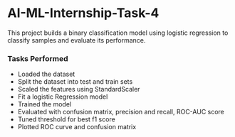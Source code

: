 # AI-ML-Internship-Task-4

This project builds a binary classification model using logistic regression to classify samples and evaluate its performance.

### Tasks Performed
* Loaded the dataset
* Split the dataset into test and train sets
* Scaled the features using StandardScaler
* Fit a logistic Regression model
* Trained the model
* Evaluated with confusion matrix, precision and recall, ROC-AUC score
* Tuned threshold for best f1 score
* Plotted ROC curve and confusion matrix
